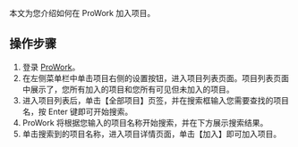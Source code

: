 本文为您介绍如何在 ProWork 加入项目。


##  操作步骤


1. 登录 [ProWork](https://prowork.qq.com/login)。
2. 在左侧菜单栏中单击项目右侧的设置按钮，进入项目列表页面。项目列表页面中展示了，您所有加入的项目和您所有可见但未加入的项目。
3. 进入项目列表后，单击【全部项目】页签，并在搜索框输入您需要查找的项目名，按 Enter 键即可开始搜索。
4. ProWork 将根据您输入的项目名称开始搜索，并在下方展示搜索结果。
5. 单击搜索到的项目名称，进入项目详情页面，单击【加入】即可加入项目。





